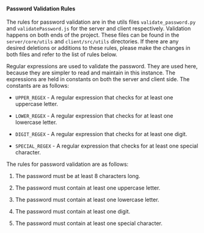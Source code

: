 #### Password Validation Rules

The rules for password validation are in the utils files `validate_password.py` and `validatePassword.js` for the server and client respectively. Validation happens on both ends of the project. These files can be found in the `server/core/utils` and `client/src/utils` directories. If there are any desired deletions or additions to these rules, please make the changes in both files and refer to the list of rules below.

Regular expressions are used to validate the password. They are used here, because they are simpler to read and maintain in this instance. The expressions are held in constants on both the server and client side. The constants are as follows:

- `UPPER_REGEX` - A regular expression that checks for at least one uppercase letter.

- `LOWER_REGEX` - A regular expression that checks for at least one lowercase letter.

- `DIGIT_REGEX` - A regular expression that checks for at least one digit.

- `SPECIAL_REGEX` - A regular expression that checks for at least one special character.

The rules for password validation are as follows:

1. The password must be at least 8 characters long.

2. The password must contain at least one uppercase letter.

3. The password must contain at least one lowercase letter.

4. The password must contain at least one digit.

5. The password must contain at least one special character.